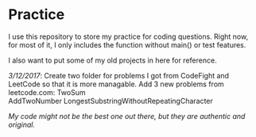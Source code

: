 # Practice

I use this repository to store my practice for coding questions. Right now, for most of it, I only includes the function without main() or test features.

I also want to put some of my old projects in here for reference.

_3/12/2017_: 
Create two folder for problems I got from CodeFight and LeetCode so that it is more managable.
Add 3 new problems from leetcode.com: 
	TwoSum	
	AddTwoNumber 
	LongestSubstringWithoutRepeatingCharacter

_My code might not be the best one out there, but they are authentic and original._
